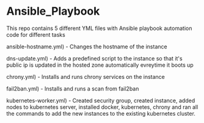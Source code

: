 # Ansible_Playbook

This repo contains 5 different YML files with Ansible playbook automation code for different tasks

ansible-hostname.yml) - Changes the hostname of the instance

dns-update.yml) - Adds a predefined script to the instance so that it's public ip is updated in the hosted zone automatically evreytime it boots up

chrony.yml) - Installs and runs chrony services on the instance

fail2ban.yml) - Installs and runs a scan from fail2ban 

kubernetes-worker.yml) - Created security group, created instance, added nodes to kubernetes server, installed docker, kubernetes, chrony and ran all the commands to add the new instances to the existing kubernetes cluster.
